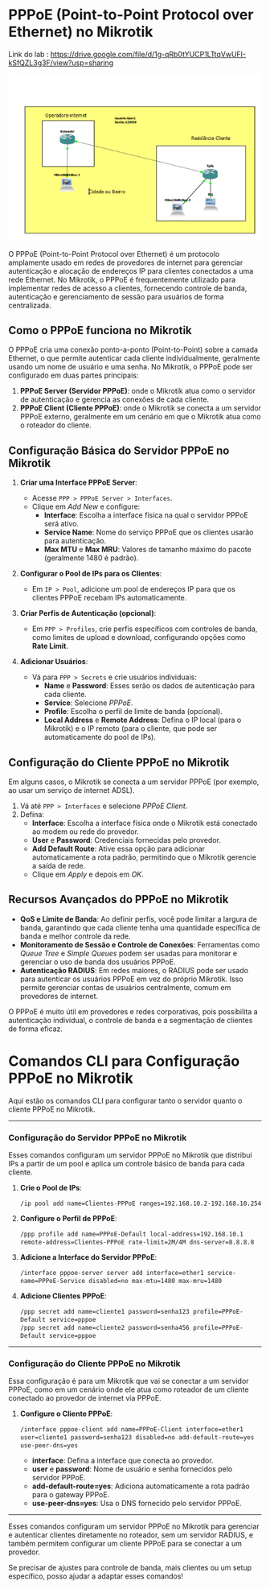 # PPPoE (Point-to-Point Protocol over Ethernet) no Mikrotik
Link do lab : https://drive.google.com/file/d/1g-qRb0tYUCP1LTtqVwUFI-kSfQZL3g3F/view?usp=sharing

![Minha imagem](https://github.com/mateusfilipeferraz/Redes-e-infraestrutura/blob/main/PPPOE-Mikrotik/PPPoe.png)

O PPPoE (Point-to-Point Protocol over Ethernet) é um protocolo amplamente usado em redes de provedores de internet para gerenciar autenticação e alocação de endereços IP para clientes conectados a uma rede Ethernet. No Mikrotik, o PPPoE é frequentemente utilizado para implementar redes de acesso a clientes, fornecendo controle de banda, autenticação e gerenciamento de sessão para usuários de forma centralizada.

## Como o PPPoE funciona no Mikrotik

O PPPoE cria uma conexão ponto-a-ponto (Point-to-Point) sobre a camada Ethernet, o que permite autenticar cada cliente individualmente, geralmente usando um nome de usuário e uma senha. No Mikrotik, o PPPoE pode ser configurado em duas partes principais:

1. **PPPoE Server (Servidor PPPoE)**: onde o Mikrotik atua como o servidor de autenticação e gerencia as conexões de cada cliente.
2. **PPPoE Client (Cliente PPPoE)**: onde o Mikrotik se conecta a um servidor PPPoE externo, geralmente em um cenário em que o Mikrotik atua como o roteador do cliente.

## Configuração Básica do Servidor PPPoE no Mikrotik

1. **Criar uma Interface PPPoE Server**:
   - Acesse `PPP > PPPoE Server > Interfaces`.
   - Clique em *Add New* e configure:
     - **Interface**: Escolha a interface física na qual o servidor PPPoE será ativo.
     - **Service Name**: Nome do serviço PPPoE que os clientes usarão para autenticação.
     - **Max MTU** e **Max MRU**: Valores de tamanho máximo do pacote (geralmente 1480 é padrão).

2. **Configurar o Pool de IPs para os Clientes**:
   - Em `IP > Pool`, adicione um pool de endereços IP para que os clientes PPPoE recebam IPs automaticamente.

3. **Criar Perfis de Autenticação (opcional)**:
   - Em `PPP > Profiles`, crie perfis específicos com controles de banda, como limites de upload e download, configurando opções como **Rate Limit**.

4. **Adicionar Usuários**:
   - Vá para `PPP > Secrets` e crie usuários individuais:
     - **Name** e **Password**: Esses serão os dados de autenticação para cada cliente.
     - **Service**: Selecione *PPPoE*.
     - **Profile**: Escolha o perfil de limite de banda (opcional).
     - **Local Address** e **Remote Address**: Defina o IP local (para o Mikrotik) e o IP remoto (para o cliente, que pode ser automaticamente do pool de IPs).

## Configuração do Cliente PPPoE no Mikrotik

Em alguns casos, o Mikrotik se conecta a um servidor PPPoE (por exemplo, ao usar um serviço de internet ADSL).

1. Vá até `PPP > Interfaces` e selecione *PPPoE Client*.
2. Defina:
   - **Interface**: Escolha a interface física onde o Mikrotik está conectado ao modem ou rede do provedor.
   - **User** e **Password**: Credenciais fornecidas pelo provedor.
   - **Add Default Route**: Ative essa opção para adicionar automaticamente a rota padrão, permitindo que o Mikrotik gerencie a saída de rede.
   - Clique em *Apply* e depois em *OK*.

## Recursos Avançados do PPPoE no Mikrotik

- **QoS e Limite de Banda**: Ao definir perfis, você pode limitar a largura de banda, garantindo que cada cliente tenha uma quantidade específica de banda e melhor controle da rede.
- **Monitoramento de Sessão e Controle de Conexões**: Ferramentas como *Queue Tree* e *Simple Queues* podem ser usadas para monitorar e gerenciar o uso de banda dos usuários PPPoE.
- **Autenticação RADIUS**: Em redes maiores, o RADIUS pode ser usado para autenticar os usuários PPPoE em vez do próprio Mikrotik. Isso permite gerenciar contas de usuários centralmente, comum em provedores de internet.

O PPPoE é muito útil em provedores e redes corporativas, pois possibilita a autenticação individual, o controle de banda e a segmentação de clientes de forma eficaz.

# Comandos CLI para Configuração PPPoE no Mikrotik

Aqui estão os comandos CLI para configurar tanto o servidor quanto o cliente PPPoE no Mikrotik.

---

### Configuração do Servidor PPPoE no Mikrotik

Esses comandos configuram um servidor PPPoE no Mikrotik que distribui IPs a partir de um pool e aplica um controle básico de banda para cada cliente.

1. **Crie o Pool de IPs**:
   ```shell
   /ip pool add name=Clientes-PPPoE ranges=192.168.10.2-192.168.10.254
   ```

2. **Configure o Perfil de PPPoE**:
   ```shell
   /ppp profile add name=PPPoE-Default local-address=192.168.10.1 remote-address=Clientes-PPPoE rate-limit=2M/4M dns-server=8.8.8.8
   ```

3. **Adicione a Interface do Servidor PPPoE**:
   ```shell
   /interface pppoe-server server add interface=ether1 service-name=PPPoE-Service disabled=no max-mtu=1480 max-mru=1480
   ```

4. **Adicione Clientes PPPoE**:
   ```shell
   /ppp secret add name=cliente1 password=senha123 profile=PPPoE-Default service=pppoe
   /ppp secret add name=cliente2 password=senha456 profile=PPPoE-Default service=pppoe
   ```

---

### Configuração do Cliente PPPoE no Mikrotik

Essa configuração é para um Mikrotik que vai se conectar a um servidor PPPoE, como em um cenário onde ele atua como roteador de um cliente conectado ao provedor de internet via PPPoE.

1. **Configure o Cliente PPPoE**:
   ```shell
   /interface pppoe-client add name=PPPoE-Client interface=ether1 user=cliente1 password=senha123 disabled=no add-default-route=yes use-peer-dns=yes
   ```

   - **interface**: Defina a interface que conecta ao provedor.
   - **user** e **password**: Nome de usuário e senha fornecidos pelo servidor PPPoE.
   - **add-default-route=yes**: Adiciona automaticamente a rota padrão para o gateway PPPoE.
   - **use-peer-dns=yes**: Usa o DNS fornecido pelo servidor PPPoE.

---

Esses comandos configuram um servidor PPPoE no Mikrotik para gerenciar e autenticar clientes diretamente no roteador, sem um servidor RADIUS, e também permitem configurar um cliente PPPoE para se conectar a um provedor.

Se precisar de ajustes para controle de banda, mais clientes ou um setup específico, posso ajudar a adaptar esses comandos!
